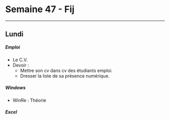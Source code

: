 # Semaine 47 - Fij

---
## Lundi
##### Emploi
- Le C.V. 
- Devoir :
	- Mettre son cv dans cv des étudiants emploi.
	- Dresser la liste de sa présence numérique.
##### Windows
- WinRe : Théorie 
##### Excel
